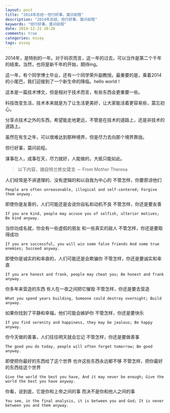```yaml
---
layout: post
title: "2014年总结－但行好事，莫问前程"
description: "2014年总结，但行好事，莫问前程"
keywords: "但行好事，莫问前程"
date: 2014-12-31 10:28
comments: true
categories: essay
tags: essay
---
```

2014年，是特别的一年。对于码农而言，这一年的过去，可以当作是第二个千年的结束。当然，也将是新千年的开始，期待ing。

<!-- more -->

这一年，有个同学博士毕业，还有一个同学荣升副教授。最重要的是，乘着2014的小尾巴，我们迎接到了一个新生命的降临。hello world！

这本是一篇技术博文，但是相对于技术而言，有些东西会更重要一些。

科技改变生活，技术本来就是为了让生活更美好，让大家能活着更容易些，莫忘初心。

分享点技术之外的东西，希望能走地更远，不管是在技术的道路上，还是非技术的道路上。

虽然在有生之年，可以很难达到那种境界，但是尽力去向那个境界靠拢。

但行好事，莫问前程。

谋事在人，成事在天，尽力就好，人能做的，大抵只能如此。

> 以下内容，摘自特兰修女箴言 － From Mother Theresa

人们经常是不讲道理的、没有逻辑的和以自我为中心的
不管怎样，你要原谅他们

    People are often unreasonable, illogical and self-centered; Forgive them anyway.

即使你是友善的，人们可能还是会说你自私和动机不良
不管怎样，你还是要友善

    If you are kind, people may accuse you of selfish, ulterior motives; Be kind anyway.

当你功成名就，你会有一些虚假的朋友
和一些真实的敌人
不管怎样，你还是要取得成功

    If you are successful, you will win some false friends And some true enemies; Succeed anyway.

即使你是诚实的和率直的，人们可能还是会欺骗你
不管怎样，你还是要诚实和率直

    If you are honest and frank, people may cheat you; Be honest and frank anyway.

你多年来营造的东西
有人在一夜之间把它摧毁
不管怎样，你还是要去营造

    What you spend years building, Someone could destroy overnight; Build anyway.

如果你找到了平静和幸福，他们可能会嫉妒你
不管怎样，你还是要快乐

    If you find serenity and happiness, they may be jealous; Be happy anyway.

你今天做的善事，人们往往明天就会忘记
不管怎样，你还是要做善事

    The good you do today, people will often forget tomorrow; Be good anyway.

即使把你最好的东西给了这个世界
也许这些东西永远都不够
不管怎样，把你最好的东西给这个世界

    Give the world the best you have, And it may never be enough; Give the world the best you have anyway.

你看，说到底，它是你和上帝之间的事
而决不是你和他人之间的事

    You see, in the final analysis, it is between you and God; It is never between you and them anyway.
